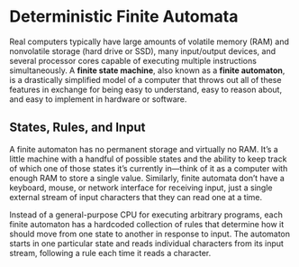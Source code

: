 # Deterministic Finite Automata

Real computers typically have large amounts of volatile memory (RAM) and nonvolatile storage (hard drive or SSD), many input/output devices, and several processor cores capable of executing multiple instructions simultaneously. A **finite state machine**, also known as a **finite automaton**, is a drastically simplified model of a computer that throws out all of these features in exchange for being easy to understand, easy to reason about, and easy to implement in hardware or software.

## States, Rules, and Input

A finite automaton has no permanent storage and virtually no RAM. It’s a little machine with a handful of possible states and the ability to keep track of which one of those states it’s currently in—think of it as a computer with enough RAM to store a single value. Similarly, finite automata don’t have a keyboard, mouse, or network interface for receiving input, just a single external stream of input characters that they can read one at a time.

Instead of a general-purpose CPU for executing arbitrary programs, each finite automaton has a hardcoded collection of rules that determine how it should move from one state to another in response to input. The automaton starts in one particular state and reads individual characters from its input stream, following a rule each time it reads a character.
